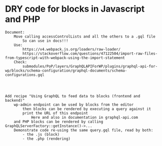 # DRY code for blocks in Javascript and PHP



	Document:
		Move calling accessControlLists and all the others to a .gql file
			So can use in docs!!!
		Use:
			https://v4.webpack.js.org/loaders/raw-loader/
			https://stackoverflow.com/questions/47122504/import-raw-files-from-typescript-with-webpack-using-the-import-statement
		Check:
			submodules/PoP/layers/GraphQLAPIForWP/plugins/graphql-api-for-wp/blocks/schema-configuration/graphql-documents/schema-configurations.gql




	Add recipe "Using GraphQL to feed data to blocks (frontend and backend)"
		wp-admin endpoint can be used by blocks from the editor
			then blocks can be rendered by executing a query against it
			print the URL of this endpoint
				Here and also in documentation in graphql-api.com
		and PHP blocks can be rendered by calling GraphQLServerFactory::getInstance()->...
		Demonstrate code re-using the same query.gql file, read by both:
			- the .js (block)
			- the .php (rendering)
